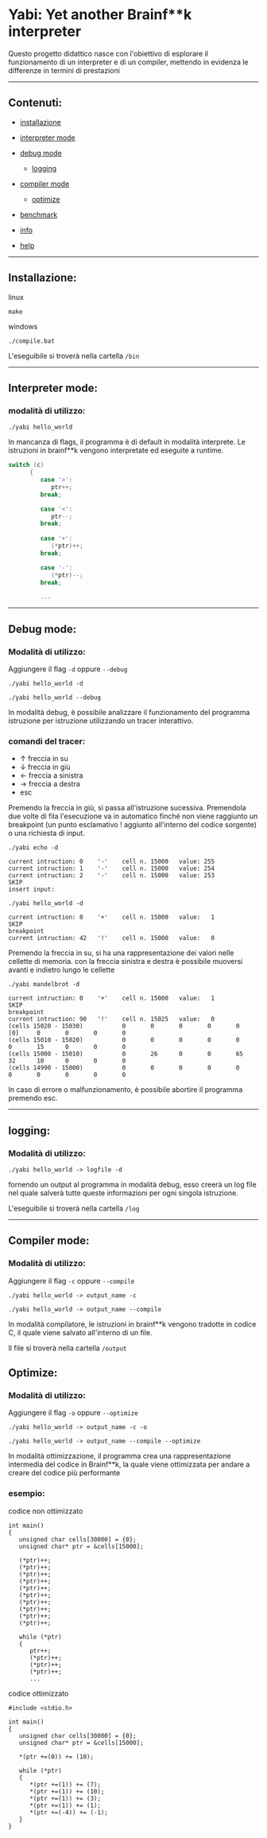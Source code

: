 # Yabi: Yet another Brainf**k interpreter
Questo progetto didattico nasce con l'obiettivo di esplorare il funzionamento di un interpreter e di un compiler, mettendo in evidenza le differenze in termini di prestazioni

---
## Contenuti:
* [installazione](#installazione)
* [interpreter mode](#interpreter)
* [debug mode](#debug)
   * [logging](#logging)

* [compiler mode](#compiler)
   * [optimize](#optimize)
* [benchmark](#benchmark)
* [info](#info)
* [help](#help)

---

## Installazione:
linux
```
make 
```
windows
```
./compile.bat
```
L'eseguibile si troverà nella cartella `/bin`

---

## <a id=interpreter></a> Interpreter mode:

### modalità di utilizzo:
```
./yabi hello_world
```


In mancanza di flags, il programma è di default in modalità interprete. Le istruzioni in brainf**k vengono interpretate ed eseguite a runtime.
```c
switch (c)
      {
         case '>':
            ptr++;
         break;

         case '<':
            ptr--;
         break;
      
         case '+':
            (*ptr)++;
         break;

         case '-':
            (*ptr)--;
         break;

         ...
```
---
## <a id=debug></a> Debug mode:
### Modalità di utilizzo:
Aggiungere il flag `-d` oppure `--debug`
```
./yabi hello_world -d
```
```
./yabi hello_world --debug
```
In modalità debug, è possibile analizzare il funzionamento del programma istruzione per istruzione utilizzando un tracer interattivo. 
### comandi del tracer:
* ↑ freccia in su
* ↓ freccia in giù
* ← freccia a sinistra
* → freccia a destra
* esc

Premendo la freccia in giù, si passa all'istruzione sucessiva. Premendola due volte di fila l'esecuzione va in automatico finché non viene raggiunto un breakpoint (un punto esclamativo ! aggiunto all'interno del codice sorgente) o una richiesta di input.
```
./yabi echo -d

current intruction: 0    '-'    cell n. 15000   value: 255
current intruction: 1    '-'    cell n. 15000   value: 254
current intruction: 2    '-'    cell n. 15000   value: 253
SKIP
insert input:
```
```
./yabi hello_world -d

current intruction: 0    '+'    cell n. 15000   value:   1
SKIP
breakpoint
current intruction: 42   '!'    cell n. 15000   value:   0
```

Premendo la freccia in su, si ha una rappresentazione dei valori nelle cellette di memoria. con la freccia sinistra e destra è possibile muoversi avanti e indietro lungo le cellette

```
./yabi mandelbrot -d

current intruction: 0    '+'    cell n. 15000   value:   1
SKIP
breakpoint
current intruction: 90   '!'    cell n. 15025   value:   0
(cells 15020 - 15030)           0       0       0       0       0       [0]     0       0       0       0
(cells 15010 - 15020)           0       0       0       0       0       0       15      0       0       0
(cells 15000 - 15010)           0       26      0       0       65      32      10      0       0       0
(cells 14990 - 15000)           0       0       0       0       0       0       0       0       0       0
```
In caso di errore o malfunzionamento, è possibile abortire il programma premendo esc.

---
## logging:
### Modalità di utilizzo:
```
./yabi hello_world -> logfile -d
```

fornendo un output al programma in modalità debug, esso creerà un log file nel quale salverà tutte queste informazioni per ogni singola istruzione.


L'eseguibile si troverà nella cartella `/log`

---

## Compiler mode:
### Modalità di utilizzo:
Aggiungere il flag `-c` oppure `--compile`
```
./yabi hello_world -> output_name -c
```
```
./yabi hello_world -> output_name --compile
```
In modalità compilatore, le istruzioni in brainf**k vengono tradotte in codice C, il quale viene salvato all'interno di un file.

Il file si troverà nella cartella `/output`

## Optimize:
### Modalità di utilizzo:
Aggiungere il flag `-o` oppure `--optimize`
```
./yabi hello_world -> output_name -c -o
```
```
./yabi hello_world -> output_name --compile --optimize
```
In modalità ottimizzazione, il programma crea una rappresentazione intermedia del codice in Brainf**k, la quale viene ottimizzata per andare a creare del codice più performante

### esempio:
codice non ottimizzato
```
int main()
{
   unsigned char cells[30000] = {0};
   unsigned char* ptr = &cells[15000];

   (*ptr)++;
   (*ptr)++;
   (*ptr)++;
   (*ptr)++;
   (*ptr)++;
   (*ptr)++;
   (*ptr)++;
   (*ptr)++;
   (*ptr)++;
   (*ptr)++;

   while (*ptr)
   {
      ptr++;
      (*ptr)++;
      (*ptr)++;
      (*ptr)++;
      ...
```
codice ottimizzato
```
#include <stdio.h>

int main()
{
   unsigned char cells[30000] = {0};
   unsigned char* ptr = &cells[15000];

   *(ptr +=(0)) += (10);

   while (*ptr)
   {
      *(ptr +=(1)) += (7);
      *(ptr +=(1)) += (10);
      *(ptr +=(1)) += (3);
      *(ptr +=(1)) += (1);
      *(ptr +=(-4)) += (-1);
   }
}
```